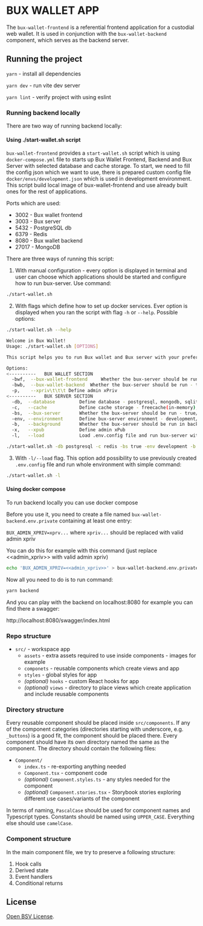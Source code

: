 # BUX WALLET APP

The `bux-wallet-frontend` is a referential frontend application for a custodial web wallet. 
It is used in conjunction with the `bux-wallet-backend` component, which serves as the backend server.

## Running the project

`yarn` - install all dependencies

`yarn dev` - run vite dev server

`yarn lint` - verify project with using eslint

### Running backend locally

There are two way of running backend locally:

#### Using ./start-wallet.sh script 

`bux-wallet-frontend` provides a `start-wallet.sh` script
which is using `docker-compose.yml` file to starts up Bux Wallet Frontend, Backend and 
Bux Server with selected database and cache storage. To start, we need to fill the 
config json which we want to use, there is prepared custom config file `docker/envs/development.json`
which is used in development environment. This script build local image of bux-wallet-frontend and use 
already built ones for the rest of applications.

Ports which are used:
- 3002  - Bux wallet frontend
- 3003  - Bux server
- 5432  - PostgreSQL db
- 6379  - Redis
- 8080  - Bux wallet backend
- 27017 - MongoDB

There are three ways of running this script:
1. With manual configuration - every option is displayed in terminal and user can choose
   which applications should be started and configure how to run bux-server. Use command:
  ```bash
  ./start-wallet.sh
  ```
2. With flags which define how to set up docker services. Ever option is displayed when
   you ran the script with flag `-h` or `--help`. Possible options:

  ```bash
  ./start-wallet.sh --help

  Welcome in Bux Wallet!
  Usage: ./start-wallet.sh [OPTIONS]
  
  This script helps you to run Bux wallet and Bux server with your preferred database and cache storage.
  
  Options:
  <----------   BUX WALLET SECTION
    -bwf,  --bux-wallet-frontend	 Whether the bux-server should be run - true/false
    -bwb,  --bux-wallet-backend	 Whether the bux-server should be run - true/false
    -p,    --xpriv\t\t\t Define admin xPriv          
  <----------   BUX SERVER SECTION
    -db,  --database		 Define database - postgresql, mongodb, sqlite
    -c,   --cache			 Define cache storage - freecache(in-memory), redis
    -bs,  --bux-server		 Whether the bux-server should be run - true/false
    -env, --environment		 Define bux-server environment - development/staging/production
    -b,   --background		 Whether the bux-server should be run in background - true/false
    -x,   --xpub			 Define admin xPub
    -l,   --load			 Load .env.config file and run bux-server with its settings
  ```

  ```bash
  ./start-wallet.sh -db postgresql -c redis -bs true -env development -b false 
  ```
3. With `-l/--load` flag. This option add possibility to use previously created `.env.config` file and run whole environment with simple command:
  ```bash
  ./start-wallet.sh -l
  ```

#### Using docker compose
To run backend locally you can use docker compose

Before you use it, you need to create a file named
`bux-wallet-backend.env.private`
containing at least one entry:

`BUX_ADMIN_XPRIV=xprv...` where `xpriv...` should be replaced with valid admin xpriv

You can do this for example with this command (just replace <<admin_xpriv>> with valid admin xpriv)
```bash 
echo 'BUX_ADMIN_XPRIV=<<admin_xpriv>>' > bux-wallet-backend.env.private 
```

Now all you need to do is to run command:

```bash
yarn backend
```

And you can play with the backend on localhost:8080
for example you can find there a swagger:

http://localhost:8080/swagger/index.html

### Repo structure

- `src/` - workspace app
    - `assets` - extra assets required to use inside components - images for example
    - `componets` - reusable components which create views and app
    - `styles` - global styles for app
    - _(optional)_ `hooks` - custom React hooks for app
    - _(optional)_ `views` - directory to place views which create application and include reusable components

### Directory structure

Every reusable component should be placed inside `src/components`. If any of the component categories
(directories starting with underscore, e.g. `_buttons`) is a good fit, the component should be placed there. Every
component should have its own directory named the same as the component. The directory should contain the following
files:

- `Component/`
    - `index.ts` - re-exporting anything needed
    - `Component.tsx` - component code
    - _(optional)_ `Component.styles.ts` - any styles needed for the component
    - _(optional)_ `Component.stories.tsx` - Storybook stories exploring different use cases/variants of the component

In terms of naming, `PascalCase` should be used for component names and Typescript types. Constants should be named
using `UPPER_CASE`. Everything else should use `camelCase`.

### Component structure

In the main component file, we try to preserve a following structure:

1. Hook calls
2. Derived state
3. Event handlers
4. Conditional returns

## License

[Open BSV License](https://github.com/bitcoin-sv/bitcoin-sv/blob/master/LICENSE).
